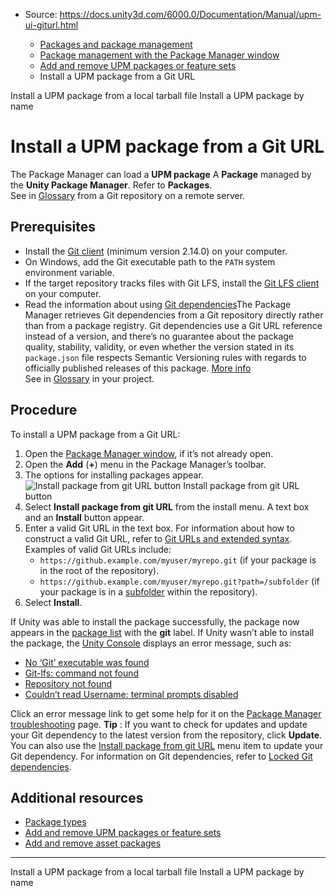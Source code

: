* Source: https://docs.unity3d.com/6000.0/Documentation/Manual/upm-ui-giturl.html

  * [Packages and package management](https://docs.unity3d.com/6000.0/Documentation/Manual/PackagesList.html)
  * [Package management with the Package Manager window](https://docs.unity3d.com/6000.0/Documentation/Manual/managing-packages-window.html)
  * [Add and remove UPM packages or feature sets](https://docs.unity3d.com/6000.0/Documentation/Manual/upm-ui-actions.html)
  * Install a UPM package from a Git URL


[](https://docs.unity3d.com/6000.0/Documentation/Manual/upm-ui-tarball.html)
Install a UPM package from a local tarball file
[](https://docs.unity3d.com/6000.0/Documentation/Manual/upm-ui-quick.html)
Install a UPM package by name
# Install a UPM package from a Git URL
The Package Manager can load a **UPM package** A **Package** managed by the **Unity Package Manager**. Refer to **Packages**.  
See in [Glossary](https://docs.unity3d.com/6000.0/Documentation/Manual/Glossary.html#UPMpackage) from a Git repository on a remote server.
## Prerequisites
  * Install the [Git client](https://git-scm.com/) (minimum version 2.14.0) on your computer.
  * On Windows, add the Git executable path to the `PATH` system environment variable.
  * If the target repository tracks files with Git LFS, install the [Git LFS client](https://git-lfs.com/) on your computer.
  * Read the information about using [Git dependencies](https://docs.unity3d.com/6000.0/Documentation/Manual/upm-git.html)The Package Manager retrieves Git dependencies from a Git repository directly rather than from a package registry. Git dependencies use a Git URL reference instead of a version, and there’s no guarantee about the package quality, stability, validity, or even whether the version stated in its `package.json` file respects Semantic Versioning rules with regards to officially published releases of this package. [More info](https://docs.unity3d.com/6000.0/Documentation/Manual/upm-concepts.html#Git)  
See in [Glossary](https://docs.unity3d.com/6000.0/Documentation/Manual/Glossary.html#Gitdependency) in your project.


## Procedure
To install a UPM package from a Git URL:
  1. Open the [Package Manager window](https://docs.unity3d.com/6000.0/Documentation/Manual/upm-ui-access.html), if it’s not already open.
  2. Open the **Add** (**+**) menu in the Package Manager’s toolbar.
  3. The options for installing packages appear.
![Install package from git URL button](https://docs.unity3d.com/6000.0/Documentation/uploads/Main/upm-ui-giturl.png) Install package from git URL button
  4. Select **Install package from git URL** from the install menu. A text box and an **Install** button appear.
  5. Enter a valid Git URL in the text box. For information about how to construct a valid Git URL, refer to [Git URLs and extended syntax](https://docs.unity3d.com/6000.0/Documentation/Manual/upm-git.html#syntax). Examples of valid Git URLs include: 
     * `https://github.example.com/myuser/myrepo.git` (if your package is in the root of the repository).
     * `https://github.example.com/myuser/myrepo.git?path=/subfolder` (if your package is in a [subfolder](https://docs.unity3d.com/6000.0/Documentation/Manual/upm-git.html#subfolder) within the repository).
  6. Select **Install**.


If Unity was able to install the package successfully, the package now appears in the [package list](https://docs.unity3d.com/6000.0/Documentation/Manual/upm-ui-list.html) with the **git** label. If Unity wasn’t able to install the package, the [Unity Console](https://docs.unity3d.com/6000.0/Documentation/Manual/Console.html) displays an error message, such as:
  * [No ‘Git’ executable was found](https://docs.unity3d.com/6000.0/Documentation/Manual/upm-errors.html#git-not-found)
  * [Git-lfs: command not found](https://docs.unity3d.com/6000.0/Documentation/Manual/upm-errors.html#git-lfs)
  * [Repository not found](https://docs.unity3d.com/6000.0/Documentation/Manual/upm-errors.html#bad-url)
  * [Couldn’t read Username: terminal prompts disabled](https://docs.unity3d.com/6000.0/Documentation/Manual/upm-errors.html#prompts-disabled)


Click an error message link to get some help for it on the [Package Manager troubleshooting](https://docs.unity3d.com/6000.0/Documentation/Manual/upm-errors.html) page.
**Tip** : If you want to check for updates and update your Git dependency to the latest version from the repository, click **Update**. You can also use the [Install package from git URL](https://docs.unity3d.com/6000.0/Documentation/Manual/upm-ui-giturl.html) menu item to update your Git dependency. For information on Git dependencies, refer to [Locked Git dependencies](https://docs.unity3d.com/6000.0/Documentation/Manual/upm-git.html#git-locks).
## Additional resources
  * [Package types](https://docs.unity3d.com/6000.0/Documentation/Manual/upm-package-types.html)
  * [Add and remove UPM packages or feature sets](https://docs.unity3d.com/6000.0/Documentation/Manual/upm-ui-actions.html)
  * [Add and remove asset packages](https://docs.unity3d.com/6000.0/Documentation/Manual/upm-ui-actions-ap.html)


* * *
[](https://docs.unity3d.com/6000.0/Documentation/Manual/upm-ui-tarball.html)
Install a UPM package from a local tarball file
[](https://docs.unity3d.com/6000.0/Documentation/Manual/upm-ui-quick.html)
Install a UPM package by name
